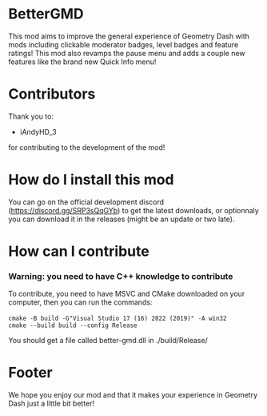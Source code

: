 # BetterGMD
This mod aims to improve the general experience of Geometry Dash with mods including clickable moderator badges, level badges and feature ratings! This mod also revamps the pause menu and adds a couple new features like the brand new Quick Info menu!

# Contributors
Thank you to:<br>
- iAndyHD_3

for contributing to the development of the mod!

# How do I install this mod
You can go on the official development discord (https://discord.gg/SRP3sQqGYb) to get the latest downloads, or optionnaly you can download it in the releases (might be an update or two late).

# How can I contribute
### Warning: you need to have C++ knowledge to contribute
To contribute, you need to have MSVC and CMake downloaded on your computer, then you can run the commands:<br><br>
```cmake -B build -G"Visual Studio 17 (16) 2022 (2019)" -A win32```<br>
```cmake --build build --config Release```

You should get a file called better-gmd.dll in ./build/Release/

# Footer
We hope you enjoy our mod and that it makes your experience in Geometry Dash just a little bit better!
